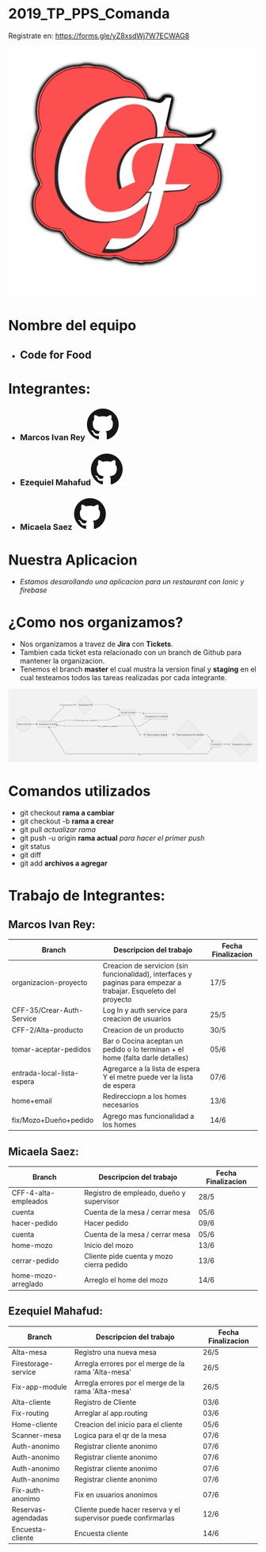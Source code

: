# 2019_TP_PPS_Comanda

Registrate en: https://forms.gle/yZ8xsdWj7W7ECWAG8

![Logo Code for Food](icono_1.png)

# Nombre del equipo
- ## Code for Food

# Integrantes:
 - ### Marcos Ivan Rey [![](github.png)](https://github.com/marcos514  "marcos514")
 - ### Ezequiel Mahafud[![](github.png)](https://github.com/Skieel  "Skieel")
 - ### Micaela Saez  [![](github.png)](https://github.com/micaasaezz "micaasaezz")

# Nuestra Aplicacion
- *Estamos desarollando una aplicacion para un restaurant con Ionic y firebase*

# ¿Como nos organizamos?
- Nos organizamos a travez de **Jira** con **Tickets**.
- Tambien cada ticket esta relacionado con un branch de Github para mantener la organizacion.
- Tenemos el branch **master** el cual mustra la version final y **staging** en el cual testeamos todos las tareas realizadas por cada integrante.

![rECORRIDO](RECORRIDO.png)

# Comandos utilizados
- git checkout **rama a cambiar**
- git checkout -b **rama a crear**
- git pull *actualizar rama*
- git push -u origin **rama actual** *para hacer el primer push*
- git status
- git diff
- git add **archivos a agregar**

# Trabajo de Integrantes:

## Marcos Ivan Rey:

| Branch | Descripcion del trabajo | Fecha Finalizacion |
|---|---|---|
| organizacion-proyecto | Creacion de servicion (sin funcionalidad), interfaces y paginas para empezar a trabajar. Esqueleto del proyecto | 17/5 |
| CFF-35/Crear-Auth-Service | Log In y auth service para creacion de usuarios | 25/5 |
| CFF-2/Alta-producto | Creacion de un producto | 30/5 |
| tomar-aceptar-pedidos | Bar o Cocina aceptan un pedido o lo terminan + el home (falta darle detalles) | 05/6 |
| entrada-local-lista-espera | Agregarce a la lista de espera Y el metre puede ver la lista de espera | 07/6 |
| home+email | Redirecciopn a los homes necesarios  | 13/6 |
| fix/Mozo+Dueño+pedido | Agrego mas funcionalidad a los homes  | 14/6 |


## Micaela Saez:

| Branch | Descripcion del trabajo | Fecha Finalizacion |
|---|---|---|
| CFF-4-alta-empleados | Registro de empleado, dueño y supervisor | 28/5 |
| cuenta | Cuenta de la mesa / cerrar mesa | 05/6 |
| hacer-pedido | Hacer pedido | 09/6 |
| cuenta | Cuenta de la mesa / cerrar mesa | 05/6 |
| home-mozo | Inicio del mozo | 13/6 |
| cerrar-pedido | Cliente pide cuenta y mozo cierra pedido | 13/6 |
| home-mozo-arreglado | Arreglo el home del mozo | 14/6 |

## Ezequiel Mahafud:

| Branch | Descripcion del trabajo | Fecha Finalizacion |
|---|---|---|
| Alta-mesa | Registro una nueva mesa | 26/5 |
| Firestorage-service | Arregla errores por el merge de la rama 'Alta-mesa' | 26/5 |
| Fix-app-module | Arregla errores por el merge de la rama 'Alta-mesa' | 26/5 |
| Alta-cliente | Registro de Cliente | 03/6 |
| Fix-routing | Arreglar al app.routing | 03/6 |
| Home-cliente | Creacion del inicio para el cliente | 05/6 |
| Scanner-mesa | Logica para el qr de la mesa | 07/6 |
| Auth-anonimo | Registrar cliente anonimo | 07/6 |
| Auth-anonimo | Registrar cliente anonimo | 07/6 |
| Auth-anonimo | Registrar cliente anonimo | 07/6 |
| Auth-anonimo | Registrar cliente anonimo | 07/6 |
| Fix-auth-anonimo | Fix en usuarios anonimos | 07/6 |
| Reservas-agendadas | Cliente puede hacer reserva y el supervisor puede confirmarlas | 12/6 |
| Encuesta-cliente | Encuesta cliente | 14/6 |

